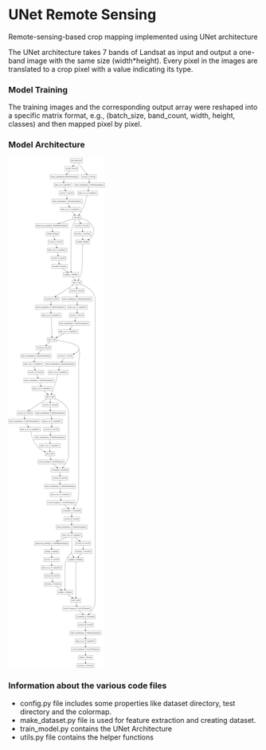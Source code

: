 # UNet Remote Sensing

Remote-sensing-based crop mapping implemented using UNet architecture


The UNet architecture takes 7 bands of Landsat as input and output a one-band image with the same size (width*height). Every pixel in the images are translated to a crop pixel with a value indicating its type.

### Model Training 

The training images and the corresponding output array were reshaped into a specific matrix format, e.g., (batch_size, band_count, width, height, classes) and then mapped pixel by pixel.

### Model Architecture

![UNet Architecture](model.png)

### Information about the various code files

* config.py file includes some properties like dataset directory, test directory and the colormap.
* make_dataset.py file is used for feature extraction and creating dataset.
* train_model.py contains the UNet Architecture
* utils.py file contains the helper functions

